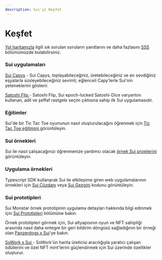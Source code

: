 ```yaml
---
description: Sui'yi Keşfet
---
```


# Keşfet

[Yol haritamızla](https://github.com/MystenLabs/sui/blob/main/DEVX\_ROADMAP.md) ilgili sık sorulan soruların yanıtlarını ve daha fazlasını [SSS](https://docs.sui.io/devnet/contribute/faq) bölümümüzde bulabilirsiniz.

### Sui uygulamaları <a href="#sui-applications" id="sui-applications"></a>

[Sui Capys](https://capy.art/) - Sui Capys, toplayabileceğiniz, üretebileceğiniz ve en sevdiğiniz eşyalarla süsleyebileceğiniz sevimli, eğlenceli Capy'lerle Sui'nin yeteneklerini gösterir.

[Satoshi Flip ](https://satoshi-flip.sui.io/)- Satoshi Flip, Sui epoch-locked Satoshi-Dice varyantını kullanan, adil ve şeffaf rastgele seçim çıktısına sahip ilk Sui uygulamasıdır.

### Eğitimler <a href="#tutorials" id="tutorials"></a>

Sui'de bir Tic Tac Toe oyununun nasıl oluşturulacağını öğrenmek için [Tic Tac Toe eğitimini ](https://docs.sui.io/devnet/explore/tutorials)görüntüleyin.

### Sui örnekleri <a href="#sui-examples" id="sui-examples"></a>

Sui ile nasıl çalışacağınızı öğrenmenize yardımcı olacak [örnek Sui projelerini](https://docs.sui.io/devnet/explore/examples) görüntüleyin.

### Uygulama örnekleri <a href="#app-examples" id="app-examples"></a>

Typescript SDK kullanarak Sui ile etkileşime giren web uygulamalarının örnekleri için [Sui Cüzdanı](https://github.com/MystenLabs/sui/tree/main/apps/wallet) veya [Sui Gezgini](https://github.com/MystenLabs/sui/tree/main/apps/explorer) kodunu görüntüleyin.

### Sui prototipleri <a href="#sui-prototypes" id="sui-prototypes"></a>

Sui Monstar örnek prototipinin uygulama detayları hakkında bilgi edinmek için [Sui Prototipleri](https://docs.sui.io/devnet/explore/prototypes) bölümüne bakın.

Örnek prototipleri görmek için, Sui altyapısının oyun ve NFT sahipliği arasında nasıl daha entegre bir geri bildirim döngüsü sağladığının bir örneği olan [Panzerdogs x Sui](../.gitbook/assets/panzerdogs)'ye bakın.

[SoWork x Sui ](../.gitbook/assets/sowork)- SoWork'ün harita üreticisi aracılığıyla yaratıcı çalışan ödüllerini ve özel NFT mint'lerini güçlendirmek için Sui üzerinde özellikler oluşturur.
